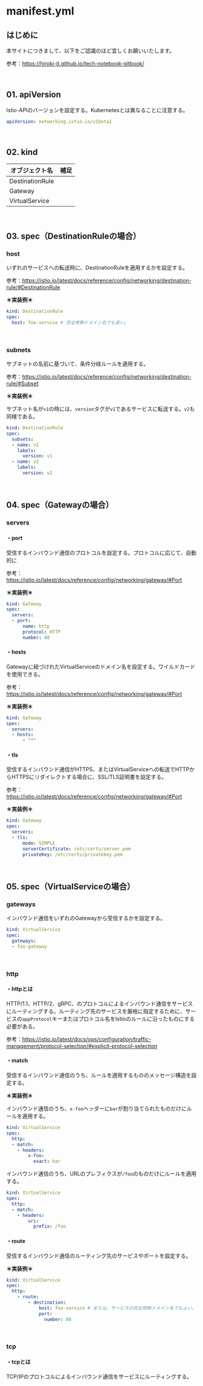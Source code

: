 # manifest.yml

## はじめに

本サイトにつきまして、以下をご認識のほど宜しくお願いいたします。

参考：https://hiroki-it.github.io/tech-notebook-gitbook/

<br>

## 01. apiVersion

Istio-APIのバージョンを設定する。Kubernetesとは異なることに注意する。

```yaml
apiVersion: networking.istio.io/v1beta1
```

<br>

## 02. kind

| オブジェクト名  | 補足 |
| --------------- | ---- |
| DestinationRule |      |
| Gateway         |      |
| VirtualService  |      |

<br>

## 03. spec（DestinationRuleの場合）

### host

いずれのサービスへの転送時に、DestinationRuleを適用するかを設定する。

参考：https://istio.io/latest/docs/reference/config/networking/destination-rule/#DestinationRule

**＊実装例＊**

```yaml
kind: DestinationRule
spec:
  host: foo-service # 完全修飾ドメイン名でも良い。
```

<br>

### subnets

サブネットの名前に基づいて、条件分岐ルールを適用する。

参考：https://istio.io/latest/docs/reference/config/networking/destination-rule/#Subset

**＊実装例＊**

サブネット名が```v1```の時には、```version```タグが```v1```であるサービスに転送する。```v2```も同様である。

```yaml
kind: DestinationRule
spec:
  subsets:
  - name: v1
    labels:
      version: v1
  - name: v2
    labels:
      version: v2
```

<br>

## 04. spec（Gatewayの場合）

### servers

#### ・port

受信するインバウンド通信のプロトコルを設定する。プロトコルに応じて、自動的に

参考：https://istio.io/latest/docs/reference/config/networking/gateway/#Port

**＊実装例＊**

```yaml
kind: Gateway
spec:
  servers:
  - port:
      name: http
      protocol: HTTP
      number: 80
```

#### ・hosts

Gatewayに紐づけれたVirtualServiceのドメイン名を設定する。ワイルドカードを使用できる。

参考：https://istio.io/latest/docs/reference/config/networking/gateway/#Port

**＊実装例＊**

```yaml
kind: Gateway
spec:
  servers:
  - hosts:
      - "*" 
```

#### ・tls

受信するインバウンド通信がHTTPS、またはVirtualServiceへの転送でHTTPからHTTPSにリダイレクトする場合に、SSL/TLS証明書を設定する。

参考：https://istio.io/latest/docs/reference/config/networking/gateway/#Port

**＊実装例＊**

```yaml
kind: Gateway
spec:
  servers:
  - tls:
      mode: SIMPLE
      serverCertificate: /etc/certs/server.pem
      privateKey: /etc/certs/privatekey.pem
```

<br>

## 05. spec（VirtualServiceの場合）

### gateways

インバウンド通信をいずれのGatewayから受信するかを設定する。

```yaml
kind: VirtualService
spec:
  gateways:
  - foo-gateway
```

<br>

### http

#### ・httpとは

HTTP/1.1、HTTP/2、gRPC、のプロトコルによるインバウンド通信をサービスにルーティングする。ルーティング先のサービスを厳格に指定するために、サービスの```appProtocol```キーまたはプロトコル名をIstioのルールに沿ったものにする必要がある。

参考：https://istio.io/latest/docs/ops/configuration/traffic-management/protocol-selection/#explicit-protocol-selection

#### ・match

受信するインバウンド通信のうち、ルールを適用するもののメッセージ構造を設定する。

**＊実装例＊**

インバウンド通信のうち、```x-foo```ヘッダーに```bar```が割り当てられたものだけにルールを適用する。

```yaml
kind: VirtualService
spec:
  http:
  - match:
    - headers:
        x-foo:
          exact: bar
```

インバウンド通信のうち、URLのプレフィクスが```/foo```のものだけにルールを適用する。

```yaml
kind: VirtualService
spec:
  http:
  - match:
    - headers:
        uri:
          prefix: /foo
```

#### ・route

受信するインバウンド通信のルーティング先のサービスやポートを設定する。

**＊実装例＊**

```yaml
kind: VirtualService
spec:
  http:
    - route:
        - destination:
            host: foo-service # または、サービスの完全修飾ドメイン名でもよい。
            port:
              number: 80
```

<br>

### tcp

#### ・tcpとは

TCP/IPのプロトコルによるインバウンド通信をサービスにルーティングする。

